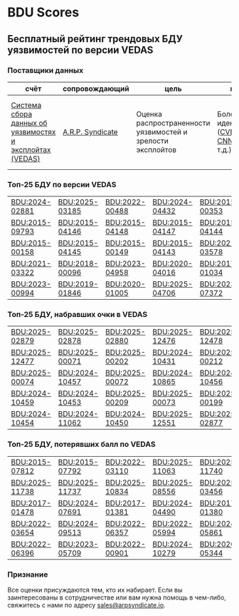 
# BDU Scores
## Бесплатный рейтинг трендовых БДУ уязвимостей по версии VEDAS

### Поставщики данных
| счёт | cопровождающий | цель | покрытие | определение | частота |
| ----- | ---------- | ------- | -------- | ----------- | --------- |
| [Система сбора данных об уязвимостях и эксплойтах (VEDAS)](https://vedas.arpsyndicate.io) | [A.R.P. Syndicate](https://www.arpsyndicate.io) | Оценка распространенности уязвимостей и зрелости эксплойтов | Более 150 идентификаторов ([CVE](https://github.com/ARPSyndicate/cve-scores), [EUVD](https://github.com/ARPSyndicate/euvd-scores), [CNNVD](https://github.com/ARPSyndicate/cnnvd-scores), [BDU](https://github.com/ARPSyndicate/bdu-scores) и т.д.) | Аналитические данные с открытым исходным кодом (OSINT), полученные от [Exploit Observer](https://www.exploit.observer) | 12-16 часов |



<h3>Топ-25 БДУ по версии VEDAS</h3>

<table>
  <tr>
    <td><a href='https://vedas.arpsyndicate.io/?vuln=BDU:2024-02881'>BDU:2024-02881</a></td>
    <td><a href='https://vedas.arpsyndicate.io/?vuln=BDU:2025-03185'>BDU:2025-03185</a></td>
    <td><a href='https://vedas.arpsyndicate.io/?vuln=BDU:2022-00488'>BDU:2022-00488</a></td>
    <td><a href='https://vedas.arpsyndicate.io/?vuln=BDU:2024-04432'>BDU:2024-04432</a></td>
    <td><a href='https://vedas.arpsyndicate.io/?vuln=BDU:2015-00353'>BDU:2015-00353</a></td>
  </tr>
  <tr>
    <td><a href='https://vedas.arpsyndicate.io/?vuln=BDU:2015-09793'>BDU:2015-09793</a></td>
    <td><a href='https://vedas.arpsyndicate.io/?vuln=BDU:2015-04146'>BDU:2015-04146</a></td>
    <td><a href='https://vedas.arpsyndicate.io/?vuln=BDU:2015-04148'>BDU:2015-04148</a></td>
    <td><a href='https://vedas.arpsyndicate.io/?vuln=BDU:2015-04147'>BDU:2015-04147</a></td>
    <td><a href='https://vedas.arpsyndicate.io/?vuln=BDU:2015-04144'>BDU:2015-04144</a></td>
  </tr>
  <tr>
    <td><a href='https://vedas.arpsyndicate.io/?vuln=BDU:2015-00158'>BDU:2015-00158</a></td>
    <td><a href='https://vedas.arpsyndicate.io/?vuln=BDU:2015-04145'>BDU:2015-04145</a></td>
    <td><a href='https://vedas.arpsyndicate.io/?vuln=BDU:2015-00149'>BDU:2015-00149</a></td>
    <td><a href='https://vedas.arpsyndicate.io/?vuln=BDU:2015-04143'>BDU:2015-04143</a></td>
    <td><a href='https://vedas.arpsyndicate.io/?vuln=BDU:2021-03578'>BDU:2021-03578</a></td>
  </tr>
  <tr>
    <td><a href='https://vedas.arpsyndicate.io/?vuln=BDU:2021-03322'>BDU:2021-03322</a></td>
    <td><a href='https://vedas.arpsyndicate.io/?vuln=BDU:2018-00096'>BDU:2018-00096</a></td>
    <td><a href='https://vedas.arpsyndicate.io/?vuln=BDU:2023-04958'>BDU:2023-04958</a></td>
    <td><a href='https://vedas.arpsyndicate.io/?vuln=BDU:2020-04016'>BDU:2020-04016</a></td>
    <td><a href='https://vedas.arpsyndicate.io/?vuln=BDU:2017-01034'>BDU:2017-01034</a></td>
  </tr>
  <tr>
    <td><a href='https://vedas.arpsyndicate.io/?vuln=BDU:2023-00994'>BDU:2023-00994</a></td>
    <td><a href='https://vedas.arpsyndicate.io/?vuln=BDU:2019-01846'>BDU:2019-01846</a></td>
    <td><a href='https://vedas.arpsyndicate.io/?vuln=BDU:2020-01005'>BDU:2020-01005</a></td>
    <td><a href='https://vedas.arpsyndicate.io/?vuln=BDU:2025-04706'>BDU:2025-04706</a></td>
    <td><a href='https://vedas.arpsyndicate.io/?vuln=BDU:2023-07372'>BDU:2023-07372</a></td>
  </tr>
</table>


<h3>Топ-25 БДУ, набравших очки в VEDAS</h3>

<table>
  <tr>
    <td><a href='https://vedas.arpsyndicate.io/?vuln=BDU:2025-02879'>BDU:2025-02879</a></td>
    <td><a href='https://vedas.arpsyndicate.io/?vuln=BDU:2025-02878'>BDU:2025-02878</a></td>
    <td><a href='https://vedas.arpsyndicate.io/?vuln=BDU:2025-02880'>BDU:2025-02880</a></td>
    <td><a href='https://vedas.arpsyndicate.io/?vuln=BDU:2025-12476'>BDU:2025-12476</a></td>
    <td><a href='https://vedas.arpsyndicate.io/?vuln=BDU:2025-12478'>BDU:2025-12478</a></td>
  </tr>
  <tr>
    <td><a href='https://vedas.arpsyndicate.io/?vuln=BDU:2025-12477'>BDU:2025-12477</a></td>
    <td><a href='https://vedas.arpsyndicate.io/?vuln=BDU:2025-00071'>BDU:2025-00071</a></td>
    <td><a href='https://vedas.arpsyndicate.io/?vuln=BDU:2025-00202'>BDU:2025-00202</a></td>
    <td><a href='https://vedas.arpsyndicate.io/?vuln=BDU:2024-10431'>BDU:2024-10431</a></td>
    <td><a href='https://vedas.arpsyndicate.io/?vuln=BDU:2025-00212'>BDU:2025-00212</a></td>
  </tr>
  <tr>
    <td><a href='https://vedas.arpsyndicate.io/?vuln=BDU:2025-00074'>BDU:2025-00074</a></td>
    <td><a href='https://vedas.arpsyndicate.io/?vuln=BDU:2024-10457'>BDU:2024-10457</a></td>
    <td><a href='https://vedas.arpsyndicate.io/?vuln=BDU:2025-00072'>BDU:2025-00072</a></td>
    <td><a href='https://vedas.arpsyndicate.io/?vuln=BDU:2024-10865'>BDU:2024-10865</a></td>
    <td><a href='https://vedas.arpsyndicate.io/?vuln=BDU:2024-10456'>BDU:2024-10456</a></td>
  </tr>
  <tr>
    <td><a href='https://vedas.arpsyndicate.io/?vuln=BDU:2024-10459'>BDU:2024-10459</a></td>
    <td><a href='https://vedas.arpsyndicate.io/?vuln=BDU:2024-10453'>BDU:2024-10453</a></td>
    <td><a href='https://vedas.arpsyndicate.io/?vuln=BDU:2025-00209'>BDU:2025-00209</a></td>
    <td><a href='https://vedas.arpsyndicate.io/?vuln=BDU:2025-00073'>BDU:2025-00073</a></td>
    <td><a href='https://vedas.arpsyndicate.io/?vuln=BDU:2025-00199'>BDU:2025-00199</a></td>
  </tr>
  <tr>
    <td><a href='https://vedas.arpsyndicate.io/?vuln=BDU:2024-10454'>BDU:2024-10454</a></td>
    <td><a href='https://vedas.arpsyndicate.io/?vuln=BDU:2024-11062'>BDU:2024-11062</a></td>
    <td><a href='https://vedas.arpsyndicate.io/?vuln=BDU:2024-10450'>BDU:2024-10450</a></td>
    <td><a href='https://vedas.arpsyndicate.io/?vuln=BDU:2025-12551'>BDU:2025-12551</a></td>
    <td><a href='https://vedas.arpsyndicate.io/?vuln=BDU:2025-02877'>BDU:2025-02877</a></td>
  </tr>
</table>


<h3>Топ-25 БДУ, потерявших балл по VEDAS</h3>

<table>
  <tr>
    <td><a href='https://vedas.arpsyndicate.io/?vuln=BDU:2015-07812'>BDU:2015-07812</a></td>
    <td><a href='https://vedas.arpsyndicate.io/?vuln=BDU:2015-07792'>BDU:2015-07792</a></td>
    <td><a href='https://vedas.arpsyndicate.io/?vuln=BDU:2022-03110'>BDU:2022-03110</a></td>
    <td><a href='https://vedas.arpsyndicate.io/?vuln=BDU:2025-11063'>BDU:2025-11063</a></td>
    <td><a href='https://vedas.arpsyndicate.io/?vuln=BDU:2025-11740'>BDU:2025-11740</a></td>
  </tr>
  <tr>
    <td><a href='https://vedas.arpsyndicate.io/?vuln=BDU:2025-11738'>BDU:2025-11738</a></td>
    <td><a href='https://vedas.arpsyndicate.io/?vuln=BDU:2025-11737'>BDU:2025-11737</a></td>
    <td><a href='https://vedas.arpsyndicate.io/?vuln=BDU:2025-10834'>BDU:2025-10834</a></td>
    <td><a href='https://vedas.arpsyndicate.io/?vuln=BDU:2025-08556'>BDU:2025-08556</a></td>
    <td><a href='https://vedas.arpsyndicate.io/?vuln=BDU:2025-03456'>BDU:2025-03456</a></td>
  </tr>
  <tr>
    <td><a href='https://vedas.arpsyndicate.io/?vuln=BDU:2017-01478'>BDU:2017-01478</a></td>
    <td><a href='https://vedas.arpsyndicate.io/?vuln=BDU:2024-07691'>BDU:2024-07691</a></td>
    <td><a href='https://vedas.arpsyndicate.io/?vuln=BDU:2017-01381'>BDU:2017-01381</a></td>
    <td><a href='https://vedas.arpsyndicate.io/?vuln=BDU:2024-04490'>BDU:2024-04490</a></td>
    <td><a href='https://vedas.arpsyndicate.io/?vuln=BDU:2017-01380'>BDU:2017-01380</a></td>
  </tr>
  <tr>
    <td><a href='https://vedas.arpsyndicate.io/?vuln=BDU:2022-03654'>BDU:2022-03654</a></td>
    <td><a href='https://vedas.arpsyndicate.io/?vuln=BDU:2024-09513'>BDU:2024-09513</a></td>
    <td><a href='https://vedas.arpsyndicate.io/?vuln=BDU:2022-06357'>BDU:2022-06357</a></td>
    <td><a href='https://vedas.arpsyndicate.io/?vuln=BDU:2022-05994'>BDU:2022-05994</a></td>
    <td><a href='https://vedas.arpsyndicate.io/?vuln=BDU:2024-05861'>BDU:2024-05861</a></td>
  </tr>
  <tr>
    <td><a href='https://vedas.arpsyndicate.io/?vuln=BDU:2022-06396'>BDU:2022-06396</a></td>
    <td><a href='https://vedas.arpsyndicate.io/?vuln=BDU:2023-05709'>BDU:2023-05709</a></td>
    <td><a href='https://vedas.arpsyndicate.io/?vuln=BDU:2022-00901'>BDU:2022-00901</a></td>
    <td><a href='https://vedas.arpsyndicate.io/?vuln=BDU:2024-10279'>BDU:2024-10279</a></td>
    <td><a href='https://vedas.arpsyndicate.io/?vuln=BDU:2020-05344'>BDU:2020-05344</a></td>
  </tr>
</table>


### Признание
Все оценки присуждаются тем, кто их набирает.
Если вы заинтересованы в сотрудничестве или вам нужна помощь в чем-либо, свяжитесь с нами по адресу [sales@arpsyndicate.io](mailto:sales@arpsyndicate.io).

